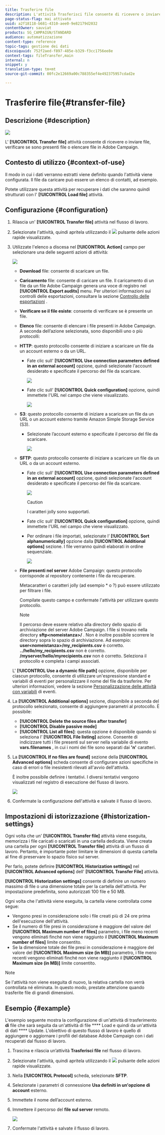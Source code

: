 ```yaml
---
title: Trasferire file
description: L'attività Trasferisci file consente di ricevere o inviare file, verificare se sono presenti file o elencare file in Adobe Campaign.
page-status-flag: mai attivato
uuid: a2f18118-b681-4310-aee0-9e82179d2032
contentOwner: sauviat
products: SG_CAMPAIGN/STANDARD
audience: automatizzazione
content-type: reference
topic-tags: gestione dei dati
discoiquuid: 752f2aed-f897-485e-b329-f3cc1756ee8e
context-tags: fileTransfer,main
internal: n
snippet: y
translation-type: tm+mt
source-git-commit: 00fc2e12669a00c788355ef4e492375957cdad2e

---
```



# Trasferire file{#transfer-file}

## Descrizione {#description}

![](assets/file_transfer.png)

L' **[!UICONTROL Transfer file]** attività consente di ricevere o inviare file, verificare se sono presenti file o elencare file in Adobe Campaign.

## Contesto di utilizzo {#context-of-use}

Il modo in cui i dati verranno estratti viene definito quando l'attività viene configurata. Il file da caricare può essere un elenco di contatti, ad esempio.

Potete utilizzare questa attività per recuperare i dati che saranno quindi strutturati con l' **[!UICONTROL Load file]** attività.

## Configurazione {#configuration}

1. Rilascia un' **[!UICONTROL Transfer file]** attività nel flusso di lavoro.
1. Selezionate l'attività, quindi apritela utilizzando il ![](assets/edit_darkgrey-24px.png) pulsante delle azioni rapide visualizzate.
1. Utilizzate l'elenco a discesa nel **[!UICONTROL Action]** campo per selezionare una delle seguenti azioni di attività:

   ![](assets/wkf_file_transfer_01.png)

   * **Download** file: consente di scaricare un file.
   * **Caricamento** file: consente di caricare un file. Il caricamento di un file da un file Adobe Campaign genera una voce di registro nel **[!UICONTROL Export audits]** menu. Per ulteriori informazioni sui controlli delle esportazioni, consultare la sezione [Controllo delle esportazioni](../../administration/using/auditing-export-logs.md) .
   * **Verificare se il file esiste**: consente di verificare se è presente un file.
   * **Elenco** file: consente di elencare i file presenti in Adobe Campaign.
   A seconda dell’azione selezionata, sono disponibili uno o più protocolli:

   * **HTTP**: questo protocollo consente di iniziare a scaricare un file da un account esterno o da un URL.

      * Fate clic sull' **[!UICONTROL Use connection parameters defined in an external account]** opzione, quindi selezionate l'account desiderato e specificate il percorso del file da scaricare.

         ![](assets/wkf_file_transfer_03.png)

      * Fate clic sull' **[!UICONTROL Quick configuration]** opzione, quindi immettete l'URL nel campo che viene visualizzato.

         ![](assets/wkf_file_transfer_04.png)
   * **S3**: questo protocollo consente di iniziare a scaricare un file da un URL o un account esterno tramite Amazon Simple Storage Service (S3).

      * Selezionate l’account esterno e specificate il percorso del file da scaricare.

         ![](assets/wkf_file_transfer_08.png)
   * **SFTP**: questo protocollo consente di iniziare a scaricare un file da un URL o da un account esterno.

      * Fate clic sull' **[!UICONTROL Use connection parameters defined in an external account]** opzione, quindi selezionate l'account desiderato e specificate il percorso del file da scaricare.

         ![](assets/wkf_file_transfer_07.png)

         >[!CAUTION]
         >
         >I caratteri jolly sono supportati.

      * Fate clic sull' **[!UICONTROL Quick configuration]** opzione, quindi immettete l'URL nel campo che viene visualizzato.
      * Per ordinare i file importati, selezionate l’ **[!UICONTROL Sort alphanumerically]** opzione dalla **[!UICONTROL Additional options]** sezione. I file verranno quindi elaborati in ordine sequenziale.

         ![](assets/wkf_file_transfer_sort.png)
   * **File presenti nel server** Adobe Campaign: questo protocollo corrisponde al repository contenente i file da recuperare.

      Metacaratteri o caratteri jolly (ad esempio * o ?) può essere utilizzato per filtrare i file.

      Compilate questo campo e confermate l'attività per utilizzare questo protocollo.

      >[!NOTE]
      >
      >Il percorso deve essere relativo alla directory dello spazio di archiviazione del server Adobe Campaign. I file si trovano nella directory **sftp&lt;nomeistanza&gt;/** . Non è inoltre possibile scorrere le directory sopra lo spazio di archiviazione. Ad esempio: **user&lt;nomeistanza&gt;/my_recipients.csv** è corretto. **../hello/my_recipients.csv** non è corretto. **/myserver/hello/myrecipients.csv** non è corretto.
   Seleziona il protocollo e completa i campi associati.

   L' **[!UICONTROL Use a dynamic file path]** opzione, disponibile per ciascun protocollo, consente di utilizzare un'espressione standard e variabili di eventi per personalizzare il nome del file da trasferire. Per ulteriori informazioni, vedere la sezione [Personalizzazione delle attività con variabili](../../automating/using/calling-a-workflow-with-external-parameters.md#customizing-activities-with-events-variables) di eventi.

1. La **[!UICONTROL Additional options]** sezione, disponibile a seconda del protocollo selezionato, consente di aggiungere parametri al protocollo. È possibile:

   * **[!UICONTROL Delete the source files after transfer]**
   * **[!UICONTROL Disable passive mode]**
   * **[!UICONTROL List all files]**: questa opzione è disponibile quando si seleziona l’ **[!UICONTROL File listing]** azione. Consente di indicizzare tutti i file presenti sul server nella variabile di evento **vars.filenames** , in cui i nomi dei file sono separati dai **'n'** caratteri.

1. La **[!UICONTROL If no files are found]** sezione della **[!UICONTROL Advanced options]** scheda consente di configurare azioni specifiche in caso di errori o file inesistenti rilevati all'avvio dell'attività.

   È inoltre possibile definire i tentativi. I diversi tentativi vengono visualizzati nel registro di esecuzione del flusso di lavoro.

   ![](assets/wkf_file_transfer_09.png)

1. Confermate la configurazione dell'attività e salvate il flusso di lavoro.

## Impostazioni di istorizzazione {#historization-settings}

Ogni volta che un' **[!UICONTROL Transfer file]** attività viene eseguita, memorizza i file caricati o scaricati in una cartella dedicata. Viene creata una cartella per ogni **[!UICONTROL Transfer file]** attività di un flusso di lavoro. Pertanto, è importante poter limitare le dimensioni di questa cartella al fine di preservare lo spazio fisico sul server.

Per farlo, potete definire **[!UICONTROL Historization settings]** nel **[!UICONTROL Advanced options]** dell' **[!UICONTROL Transfer File]** attività.

**[!UICONTROL Historization settings]** consente di definire un numero massimo di file o una dimensione totale per la cartella dell'attività. Per impostazione predefinita, sono autorizzati 100 file e 50 MB.

Ogni volta che l'attività viene eseguita, la cartella viene controllata come segue:

* Vengono presi in considerazione solo i file creati più di 24 ore prima dell'esecuzione dell'attività.
* Se il numero di file presi in considerazione è maggiore del valore del **[!UICONTROL Maximum number of files]** parametro, i file meno recenti vengono eliminati finché non viene raggiunto il **[!UICONTROL Maximum number of files]** limite consentito.
* Se la dimensione totale dei file presi in considerazione è maggiore del valore del **[!UICONTROL Maximum size (in MB)]** parametro, i file meno recenti vengono eliminati finché non viene raggiunto il **[!UICONTROL Maximum size (in MB)]** limite consentito.

>[!NOTE]
Se l'attività non viene eseguita di nuovo, la relativa cartella non verrà controllata né eliminata. In questo modo, prestate attenzione quando trasferite file di grandi dimensioni.

## Esempio {#example}

L'esempio seguente mostra la configurazione di un'attività di trasferimento **di** file che sarà seguita da un'attività di file **** Load e quindi da un'attività di dati **** Update. L'obiettivo di questo flusso di lavoro è quello di aggiungere o aggiornare i profili del database Adobe Campaign con i dati recuperati dal flusso di lavoro.

1. Trascina e rilascia un’attività **Trasferisci file** nel flusso di lavoro.
1. Selezionate l'attività, quindi apritela utilizzando il ![](assets/edit_darkgrey-24px.png) pulsante delle azioni rapide visualizzate.
1. Nella **[!UICONTROL Protocol]** scheda, selezionate **SFTP**.
1. Selezionate i parametri di connessione **Usa definiti in un'opzione di account** esterno.
1. Immettete il nome dell’account esterno.
1. Immettere il percorso del **file sul server** remoto.

   ![](assets/wkf_file_transfer_07.png)

1. Confermate l'attività e salvate il flusso di lavoro.

